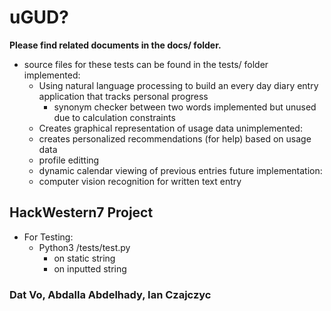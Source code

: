 # uGUD?
**Please find related documents in the docs/ folder.**
- source files for these tests can be found in the tests/ folder
implemented:
    - Using natural language processing to build an every day diary entry application that tracks personal progress
        - synonym checker between two words implemented but unused due to calculation constraints
    - Creates graphical representation of usage data
unimplemented:
    - creates personalized recommendations (for help) based on usage data
    - profile editting
    - dynamic calendar viewing of previous entries
future implementation:
    - computer vision recognition for written text entry
## HackWestern7 Project
- For Testing:
    - Python3 /tests/test.py
        - on static string
        - on inputted string
### Dat Vo, Abdalla Abdelhady, Ian Czajczyc